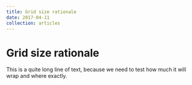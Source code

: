 ```yaml
---
title: Grid size rationale
date: 2017-04-11
collection: articles
---
```

# Grid size rationale

This is a quite long line of text, because we need to test how much it will wrap and where exactly.